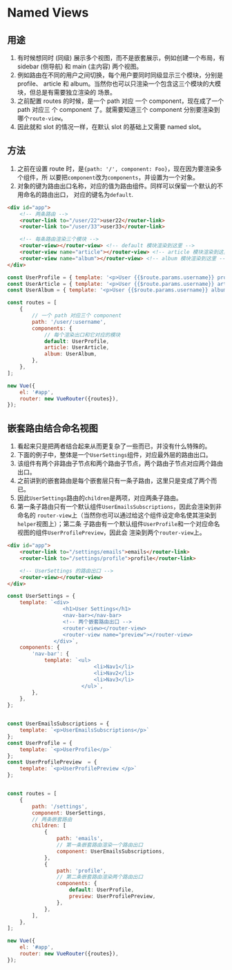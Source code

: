 # Named Views

## 用途
1. 有时候想同时 (同级) 展示多个视图，而不是嵌套展示，例如创建一个布局，有 sidebar
(侧导航) 和 main (主内容) 两个视图。
2. 例如路由在不同的用户之间切换，每个用户要同时同级显示三个模块，分别是 profile、
article 和 album。当然你也可以只渲染一个包含这三个模块的大模块，但总是有需要独立渲染的
场景。
3. 之前配置 routes 的时候，是一个 path 对应 一个 component，现在成了一个 path 对应三
个 component 了。就需要知道三个 component 分别要渲染到哪个`route-view`。
4. 因此就和 slot 的情况一样，在默认 slot 的基础上又需要 named slot。


## 方法
1. 之前在设置 route 时，是`{path: '/', component: Foo}`，现在因为要渲染多个组件，所
以要把`component`改为`components`，并设置为一个对象。
2. 对象的键为路由出口名称，对应的值为路由组件。同样可以保留一个默认的不用命名的路由出口，
对应的键名为`default`.

```html
<div id="app">
    <!-- 两条路由 -->
    <router-link to="/user/22">user22</router-link>
    <router-link to="/user/33">user33</router-link>

    <!-- 每条路由渲染三个模块 -->
    <router-view></router-view> <!-- default 模块渲染到这里 -->
    <router-view name="article"></router-view> <!-- article 模块渲染到这里 -->
    <router-view name="album"></router-view> <!-- album 模块渲染到这里 -->
</div>
```
```js
const UserProfile = { template: '<p>User {{$route.params.username}} profile</p>' };
const UserArticle = { template: '<p>User {{$route.params.username}} article</p>' };
const UserAlbum = { template: '<p>User {{$route.params.username}} album</p>' };

const routes = [
    {
        // 一个 path 对应三个 component
        path: '/user/:username',
        components: {
            // 每个渲染出口和它对应的模块
            default: UserProfile,
            article: UserArticle,
            album: UserAlbum,
        },
    },
];

new Vue({
    el: '#app',
    router: new VueRouter({routes}),
});
```


## 嵌套路由结合命名视图
1. 看起来只是把两者结合起来从而更复杂了一些而已，并没有什么特殊的。
2. 下面的例子中，整体是一个`UserSettings`组件，对应最外层的路由出口。
3. 该组件有两个非路由子节点和两个路由子节点，两个路由子节点对应两个路由出口。
4. 之前讲到的嵌套路由是每个嵌套层只有一条子路由，这里只是变成了两个而已。
5. 因此`UserSettings`路由的`children`是两项，对应两条子路由。
6. 第一条子路由只有一个默认组件`UserEmailsSubscriptions`，因此会渲染到非命名的
`router-view`上（当然你也可以通过给这个组件设定命名使其渲染到`helper`视图上）；第二条
子路由有一个默认组件`UserProfile`和一个对应命名视图的组件`UserProfilePreview`，因此会
渲染到两个`router-view`上。

```html
<div id="app">
    <router-link to="/settings/emails">emails</router-link>
    <router-link to="/settings/profile">profile</router-link>

    <!-- UserSettings 的路由出口 -->
    <router-view></router-view>
</div>
```
```js
const UserSettings = {
    template: `<div>
                  <h1>User Settings</h1>
                  <nav-bar></nav-bar>
                  <!-- 两个嵌套路由出口 -->
                  <router-view></router-view>
                  <router-view name="preview"></router-view>
               </div>`,
    components: {
        'nav-bar': {
            template: `<ul>
                            <li>Nav1</li>
                            <li>Nav2</li>
                            <li>Nav3</li>
                        </ul>`,
        },
    },
};


const UserEmailsSubscriptions = {
    template: `<p>UserEmailsSubscriptions</p>`
};
const UserProfile = {
    template: `<p>UserProfile</p>`
};
const UserProfilePreview  = {
    template: `<p>UserProfilePreview </p>`
};


const routes = [
    {
        path: '/settings',
        component: UserSettings,
        // 两条嵌套路由
        children: [
            {
                path: 'emails',
                // 第一条嵌套路由渲染一个路由出口
                component: UserEmailsSubscriptions,
            },
            {
                path: 'profile',
                // 第二条嵌套路由渲染两个路由出口
                components: {
                    default: UserProfile,
                    preview: UserProfilePreview,
                },
            },
        ],
    },
];

new Vue({
    el: '#app',
    router: new VueRouter({routes}),
});
```

